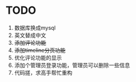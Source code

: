 TODO
=====

1. 数据库换成mysql
2. 英文替成中文
3. ~~添加评论功能~~
4. ~~添加timeline分页功能~~
5. 优化评论功能的显示
6. 添加个管理员登录功能，管理员可以删除一些信息
7. 代码搓，求高手帮忙重构
